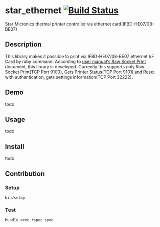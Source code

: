 star_ethernet [![Build Status](https://travis-ci.org/shinsukeimai/star_ethernet.svg?branch=master)](https://travis-ci.org/shinsukeimai/star_ethernet)
====

Star Micronics thermal printer controller via ethernet card(IFBD-HE07/08-BE07)

## Description
This library makes it possible to print via IFBD-HE07/08-BE07 ethernet I/F Card by ruby command.
According to [user manual's Raw Socket Print](https://www.starmicronics.com/Support/Mannualfolder/UsersManual_IFBD_HE0708BE07_EN.pdf) document, this library is developed.
Currently this supports only Raw Socket Print(TCP Port 9100), Gets Printer Status(TCP Port 9101) and  Reset with authentication, gets settings information(TCP Port 22222).

## Demo
todo

## Usage
todo

## Install
todo

## Contribution
### Setup

```
bin/setup
```

### Test
```
bundle exec rspec spec
```

